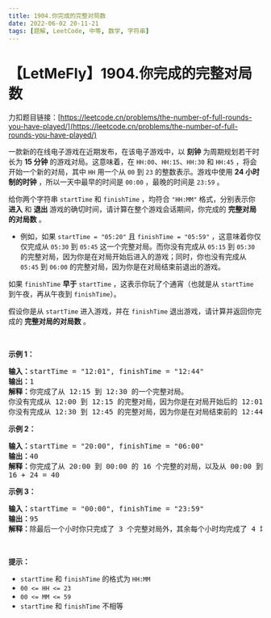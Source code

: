 ```yaml
---
title: 1904.你完成的完整对局数
date: 2022-06-02 20-11-21
tags: [题解, LeetCode, 中等, 数学, 字符串]
---
```


# 【LetMeFly】1904.你完成的完整对局数

力扣题目链接：[https://leetcode.cn/problems/the-number-of-full-rounds-you-have-played/](https://leetcode.cn/problems/the-number-of-full-rounds-you-have-played/)

<p>一款新的在线电子游戏在近期发布，在该电子游戏中，以 <strong>刻钟</strong> 为周期规划若干时长为 <strong>15 分钟</strong> 的游戏对局。这意味着，在 <code>HH:00</code>、<code>HH:15</code>、<code>HH:30</code> 和 <code>HH:45</code> ，将会开始一个新的对局，其中 <code>HH</code> 用一个从 <code>00</code> 到 <code>23</code> 的整数表示。游戏中使用 <strong>24 小时制的时钟</strong> ，所以一天中最早的时间是 <code>00:00</code> ，最晚的时间是 <code>23:59</code> 。</p>

<p>给你两个字符串 <code>startTime</code> 和 <code>finishTime</code> ，均符合 <code>"HH:MM"</code> 格式，分别表示你 <strong>进入</strong> 和 <strong>退出</strong> 游戏的确切时间，请计算在整个游戏会话期间，你完成的 <strong>完整对局的对局数</strong> 。</p>

<ul>
	<li>例如，如果 <code>startTime = "05:20"</code> 且 <code>finishTime = "05:59"</code> ，这意味着你仅仅完成从 <code>05:30</code> 到 <code>05:45</code> 这一个完整对局。而你没有完成从 <code>05:15</code> 到 <code>05:30</code> 的完整对局，因为你是在对局开始后进入的游戏；同时，你也没有完成从 <code>05:45</code> 到 <code>06:00</code> 的完整对局，因为你是在对局结束前退出的游戏。</li>
</ul>

<p>如果 <code>finishTime</code> <strong>早于</strong> <code>startTime</code> ，这表示你玩了个通宵（也就是从 <code>startTime</code> 到午夜，再从午夜到 <code>finishTime</code>）。</p>

<p>假设你是从 <code>startTime</code> 进入游戏，并在 <code>finishTime</code> 退出游戏，请计算并返回你完成的 <strong>完整对局的对局数</strong> 。</p>

<p> </p>

<p><strong>示例 1：</strong></p>

<pre>
<strong>输入：</strong>startTime = "12:01", finishTime = "12:44"
<strong>输出：</strong>1
<strong>解释：</strong>你完成了从 12:15 到 12:30 的一个完整对局。
你没有完成从 12:00 到 12:15 的完整对局，因为你是在对局开始后的 12:01 进入的游戏。
你没有完成从 12:30 到 12:45 的完整对局，因为你是在对局结束前的 12:44 退出的游戏。
</pre>

<p><strong>示例 2：</strong></p>

<pre>
<strong>输入：</strong>startTime = "20:00", finishTime = "06:00"
<strong>输出：</strong>40
<strong>解释：</strong>你完成了从 20:00 到 00:00 的 16 个完整的对局，以及从 00:00 到 06:00 的 24 个完整的对局。
16 + 24 = 40
</pre>

<p><strong>示例 3：</strong></p>

<pre>
<strong>输入：</strong>startTime = "00:00", finishTime = "23:59"
<strong>输出：</strong>95
<strong>解释：</strong>除最后一个小时你只完成了 3 个完整对局外，其余每个小时均完成了 4 场完整对局。
</pre>

<p> </p>

<p><strong>提示：</strong></p>

<ul>
	<li><code>startTime</code> 和 <code>finishTime</code> 的格式为 <code>HH:MM</code></li>
	<li><code>00 <= HH <= 23</code></li>
	<li><code>00 <= MM <= 59</code></li>
	<li><code>startTime</code> 和 <code>finishTime</code> 不相等</li>
</ul>


    